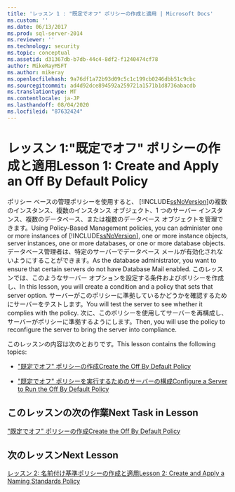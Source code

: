 ```yaml
---
title: 'レッスン 1 : "既定でオフ" ポリシーの作成と適用 | Microsoft Docs'
ms.custom: ''
ms.date: 06/13/2017
ms.prod: sql-server-2014
ms.reviewer: ''
ms.technology: security
ms.topic: conceptual
ms.assetid: d31367db-b7db-44c4-8df2-f1240474cf78
author: MikeRayMSFT
ms.author: mikeray
ms.openlocfilehash: 9a76df1a72b93d09c5c1c199cb0246dbb51c9cbc
ms.sourcegitcommit: ad4d92dce894592a259721a1571b1d8736abacdb
ms.translationtype: MT
ms.contentlocale: ja-JP
ms.lasthandoff: 08/04/2020
ms.locfileid: "87632424"
---
```

# <a name="lesson-1-create-and-apply-an-off-by-default-policy"></a><span data-ttu-id="39200-102">レッスン 1:"既定でオフ" ポリシーの作成と適用</span><span class="sxs-lookup"><span data-stu-id="39200-102">Lesson 1: Create and Apply an Off By Default Policy</span></span>
  <span data-ttu-id="39200-103">ポリシー ベースの管理ポリシーを使用すると、 [!INCLUDE[ssNoVersion](../../includes/ssnoversion-md.md)]の複数のインスタンス、複数のインスタンス オブジェクト、1 つのサーバー インスタンス、複数のデータベース、または複数のデータベース オブジェクトを管理できます。</span><span class="sxs-lookup"><span data-stu-id="39200-103">Using Policy-Based Management policies, you can administer one or more instances of [!INCLUDE[ssNoVersion](../../includes/ssnoversion-md.md)], one or more instance objects, server instances, one or more databases, or one or more database objects.</span></span> <span data-ttu-id="39200-104">データベース管理者は、特定のサーバーでデータベース メールが有効化されないようにすることができます。</span><span class="sxs-lookup"><span data-stu-id="39200-104">As the database administrator, you want to ensure that certain servers do not have Database Mail enabled.</span></span> <span data-ttu-id="39200-105">このレッスンでは、このようなサーバー オプションを設定する条件およびポリシーを作成し、</span><span class="sxs-lookup"><span data-stu-id="39200-105">In this lesson, you will create a condition and a policy that sets that server option.</span></span> <span data-ttu-id="39200-106">サーバーがこのポリシーに準拠しているかどうかを確認するためにサーバーをテストします。</span><span class="sxs-lookup"><span data-stu-id="39200-106">You will test the server to see whether it complies with the policy.</span></span> <span data-ttu-id="39200-107">次に、このポリシーを使用してサーバーを再構成し、サーバーがポリシーに準拠するようにします。</span><span class="sxs-lookup"><span data-stu-id="39200-107">Then, you will use the policy to reconfigure the server to bring the server into compliance.</span></span>  
  
 <span data-ttu-id="39200-108">このレッスンの内容は次のとおりです。</span><span class="sxs-lookup"><span data-stu-id="39200-108">This lesson contains the following topics:</span></span>  
  
-   [<span data-ttu-id="39200-109">"既定でオフ" ポリシーの作成</span><span class="sxs-lookup"><span data-stu-id="39200-109">Create the Off By Default Policy</span></span>](lesson-1-1-create-the-off-by-default-policy.md)  
  
-   [<span data-ttu-id="39200-110">"既定でオフ" ポリシーを実行するためのサーバーの構成</span><span class="sxs-lookup"><span data-stu-id="39200-110">Configure a Server to Run the Off By Default Policy</span></span>](lesson-1-2-configure-a-server-to-run-the-off-by-default-policy.md)  
  
## <a name="next-task-in-lesson"></a><span data-ttu-id="39200-111">このレッスンの次の作業</span><span class="sxs-lookup"><span data-stu-id="39200-111">Next Task in Lesson</span></span>  
 [<span data-ttu-id="39200-112">"既定でオフ" ポリシーの作成</span><span class="sxs-lookup"><span data-stu-id="39200-112">Create the Off By Default Policy</span></span>](lesson-1-1-create-the-off-by-default-policy.md)  
  
## <a name="next-lesson"></a><span data-ttu-id="39200-113">次のレッスン</span><span class="sxs-lookup"><span data-stu-id="39200-113">Next Lesson</span></span>  
 [<span data-ttu-id="39200-114">レッスン 2: 名前付け基準ポリシーの作成と適用</span><span class="sxs-lookup"><span data-stu-id="39200-114">Lesson 2: Create and Apply a Naming Standards Policy</span></span>](lesson-2-create-and-apply-a-naming-standards-policy.md)  
  
  

